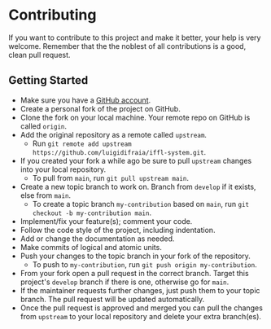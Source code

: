 # Contributing

If you want to contribute to this project and make it better, your help is very welcome. Remember that the the noblest of all contributions is a good, clean pull request.

## Getting Started

* Make sure you have a [GitHub account](https://github.com/signup/free).
* Create a personal fork of the project on GitHub.
* Clone the fork on your local machine. Your remote repo on GitHub is called `origin`.
* Add the original repository as a remote called `upstream`.
  * Run `git remote add upstream https://github.com/luigidifraia/iffl-system.git`.
* If you created your fork a while ago be sure to pull `upstream` changes into your local repository.
  * To pull from `main`, run `git pull upstream main`.
* Create a new topic branch to work on. Branch from `develop` if it exists, else from `main`.
  * To create a topic branch `my-contribution` based on `main`, run `git checkout -b my-contribution main`.
* Implement/fix your feature(s); comment your code.
* Follow the code style of the project, including indentation.
* Add or change the documentation as needed.
* Make commits of logical and atomic units.
* Push your changes to the topic branch in your fork of the repository.
  * To push to `my-contribution`, run `git push origin my-contribution`.
* From your fork open a pull request in the correct branch. Target this project's `develop` branch if there is one, otherwise go for `main`.
* If the maintainer requests further changes, just push them to your topic branch. The pull request will be updated automatically.
* Once the pull request is approved and merged you can pull the changes from `upstream` to your local repository and delete your extra branch(es).
